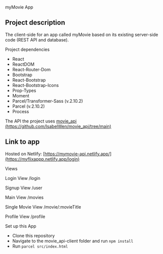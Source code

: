  myMovie App

## Project description
The client-side for an app called myMovie based on its existing server-side code (REST API and database).

Project dependencies 
* React
* ReactDOM
* React-Router-Dom
* Bootstrap
* React-Bootstrap
* React-Bootstrap-Icons
* Prop-Types
* Moment
* Parcel/Transformer-Sass (v.2.10.2)
* Parcel (v.2.10.2)
* Process

The API the project uses
[movie_api (https://github.com/IsabelWen/movie_api/tree/main)](https://movies-flix50-8c220c6131d7.herokuapp.com/)

## Link to app 
Hosted on Netlify: [https://mymovie-api.netlify.app/](https://myflixappp.netlify.app/login)

Views

Login View
/login

Signup View
/user

Main View
/movies

Single Movie View
/movie/:movieTitle

Profile View
/profile

Set up this App
* Clone this repository
* Navigate to the movie_api-client folder and run `npm install`
* Run `parcel src/index.html`
